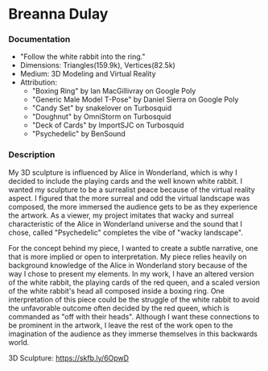 # Breanna Dulay

### Documentation
* "Follow the white rabbit into the ring." 
* Dimensions: Triangles(159.9k), Vertices(82.5k)
* Medium: 3D Modeling and Virtual Reality 
* Attribution:
    * "Boxing Ring" by Ian MacGillivray on Google Poly 
    * "Generic Male Model T-Pose" by Daniel Sierra on Google Poly
    * "Candy Set" by snakelover on Turbosquid  
    * "Doughnut" by OmniStorm on Turbosquid   
    * "Deck of Cards" by ImportSJC on Turbosquid 
    * "Psychedelic" by BenSound
    
### Description
My 3D sculpture is influenced by Alice in Wonderland, which is why I decided to include the playing cards and the well known white rabbit. I wanted my sculpture to be a surrealist peace because of the virtual reality aspect. I figured that the more surreal and odd the virtual landscape was composed, the more immersed the audience gets to be as they experience the artwork. As a viewer, my project imitates that wacky and surreal characteristic of the Alice in Wonderland universe and the sound that I chose, called "Psychedelic" completes the vibe of "wacky landscape".  

For the concept behind my piece, I wanted to create a subtle narrative, one that is more implied or open to interpretation. My piece relies heavily on background knowledge of the Alice in Wonderland story because of the way I chose to present my elements. In my work, I have an altered version of the white rabbit, the playing cards of the red queen, and a scaled version of the white rabbit's head all composed inside a boxing ring. One interpretation of this piece could be the struggle of the white rabbit to avoid the unfavorable outcome often decided by the red queen, which is commanded as "off with their heads". Although I want these connections to be prominent in the artwork, I leave the rest of the work open to the imagination of the audience as they immerse themselves in this backwards world.

3D Sculpture: https://skfb.ly/6OpwD
